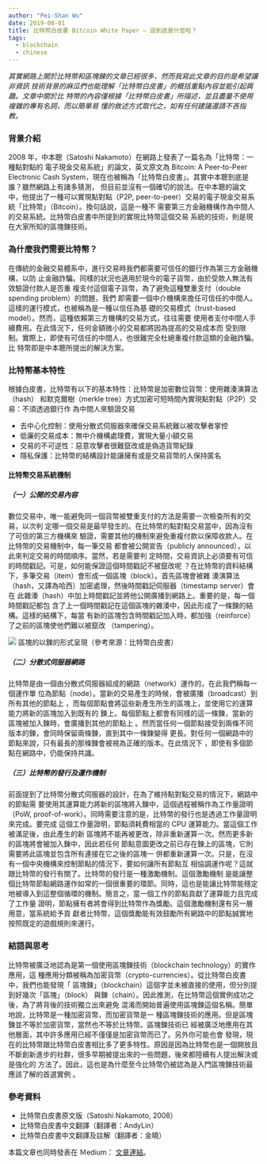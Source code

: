 ```yaml
---
author: "Pei-Shan Wu"
date: 2019-08-01
title: 比特幣白皮書 Bitcoin White Paper — 這到底是什麼啦？
tags:
  - blockchain
  - chinese
---
```


_其實網路上關於比特幣和區塊鍊的文章已經很多，然而我寫此文章的目的是希望讓非資訊
技術背景的麻瓜們也能理解「比特幣白皮書」的概括重點內容並能引起興趣。文章中關於比
特幣的內容僅根據「比特幣白皮書」所描述，並且盡量不使用複雜的專有名詞，而以簡單易
懂的敘述方式取代之，如有任何建議還請不吝指教。_

### 背景介紹

2008 年，中本聰（Satoshi Nakamoto）在網路上發表了一篇名為「比特幣：一種點對點的
電子現金交易系統」的論文，英文原文為 Bitcoin: A Peer-to-Peer Electronic Cash
System，現在也被稱為「比特幣白皮書」。其實中本聰到底是誰？雖然網路上有諸多猜測，
但目前並沒有一個確切的說法。在中本聰的論文中，他提出了一種可以實現點對點（P2P,
peer-to-peer）交易的電子現金交易系統「比特幣」（Bitcoin）。換句話說，這是一種不
需要第三方金融機構作為中間人的交易系統。比特幣白皮書中所提到的實現比特幣這個交易
系統的技術，則是現在大家所知的區塊鍊技術。

### 為什麼我們需要比特幣？

在傳統的金融交易體系中，進行交易時我們都需要可信任的銀行作為第三方金融機構，以防
止金融詐騙。同樣的狀況也適用於現今的電子貨幣，由於受款人無法有效驗證付款人是否重
複支付這個電子貨幣，為了避免這種雙重支付（double spending problem）的問題，我們
即需要一個中介機構來擔任可信任的中間人。這樣的運行模式，也被稱為是一種以信任為基
礎的交易模式（trust-based model）。然而，這種依賴第三方機構的交易方式，往往需要
使用者支付中間人手續費用。在此情況下，任何金額微小的交易都將因為提高的交易成本而
受到限制。實際上，即使有可信任的中間人，也很難完全杜絕重複付款這類的金融詐騙。比
特幣即是中本聰所提出的解決方案。

### 比特幣基本特性

根據白皮書，比特幣有以下的基本特性：比特幣是加密數位貨幣：使用雜湊演算法（hash）
和默克爾樹（merkle tree）方式加密可短時間內實現點對點（P2P）交易：不須透過銀行作
為中間人來驗證交易

- 去中心化控制：使用分散式伺服器來確保交易系統難以被攻擊者掌控
- 低廉的交易成本：無中介機構處理費，實現大量小額交易
- 交易的不可逆性：惡意攻擊者很難竄改或是偽造貨幣紀錄
- 隱私保護：比特幣的結構設計能讓擁有或是交易貨幣的人保持匿名

#### 比特幣交易系統機制

##### （一）公開的交易內容

數位交易中，唯一能避免同一個貨幣被雙重支付的方法是需要一次檢查所有的交易，以次判
定哪一個交易是最早發生的。在比特幣的點對點交易當中，因為沒有了可信的第三方機構來
驗證，需要其他的機制來避免重複付款以保障收款人。在比特幣的交易機制中，每一筆交易
都會被公開宣告（publicly announced），以此來判定交易的時間順序。當然，若是需要判
定時間，交易資訊上必須要有可信的時間戳記。可是，如何能保證這個時間戳記不被竄改呢
？在比特幣的資料結構下，多筆交易（item）會形成一個區塊（block）。首先區塊會被雜
湊演算法（hash，又譯為哈西）加密處理，然後時間戳記伺服器（timestamp server）會在
此雜湊（hash）中加上時間戳記並將他公開廣播到網路上。重要的是，每一個時間戳記都包
含了上一個時間戳記在這個區塊的雜湊中，因此形成了一條鍊的結構。這樣的結構下，每當
有新的區塊包含時間戳記加入時，都加強（reinforce）了之前的區塊使他們難以被竄改
（tampering）。

![](/images/bitcoin.png) 區塊的以鍊的形式呈現（參考來源：比特幣白皮書）

##### （二）分散式伺服器網路

比特幣是由一個由分散式伺服器組成的網路（network）運作的，在此我們稱每一個運作單
位為節點（node）。當新的交易產生的時候，會被廣播（broadcast）到所有其他的節點上
，而每個節點會將這些新產生所生的區塊上，並使用它的運算能力將新的區塊加入到既有的
鍊上。每個節點上都會有同樣的這一條鍊，當新的區塊被加入鍊時，會廣播到其他的節點上
。然而當任何一個節點接受到兩條不同版本的鍊，會同時保留兩條鍊，直到其中一條鍊變得
更長。對任何一個網路中的節點來說，只有最長的那條鍊會被視為正確的版本。在此情況下
，即使有多個節點在網路中，仍能保持共識。

##### （三）比特幣的發行及運作機制

前面提到了比特幣分散式伺服器的設計，在為了維持點對點交易的情況下，網路中的節點需
要使用其運算能力將新的區塊將入鍊中，這個過程被稱作為工作量證明（PoW,
proof-of-work）。同時需要注意的是，比特幣的發行也是透過工作量證明來完成。要完成
這個工作量證明，節點須耗費相當的 CPU 運算能力。當這個工作被滿足後，由此產生的新
區塊將不能再被更改，除非重新運算一次。然而更多新的區塊將會被加入鍊中，因此若任何
節點意圖更改之前已存在鍊上的區塊，它則需要將此區塊並包含所有連接在它之後的區塊一
併都重新運算一次。只是，在沒有一個中央機構來控制節點的情況下，要如何讓所有節點互
相協調運作呢？這就跟比特幣的發行有關了。比特幣的發行是一種激勵機制。這個激勵機制
是能讓整個比特幣節點網路運作如常的一個很重要的環節。同時，這也是能讓比特幣能穩定
地被導入到這整個循環的機制。簡言之，當一個工作的節點貢獻了運算能力且完成了工作量
證明，節點擁有者將會得到比特幣作為獎勵。這個激勵機制還有另一層用意，當系統給予貢
獻者比特幣，這個獎勵能有效鼓勵所有網路中的節點誠實地按照既定的遊戲規則來運行。

### 結語與思考

比特幣被廣泛地認為是第一個使用區塊鍊技術（blockchain technology）的實作應用，這
種應用分類被稱為加密貨幣（crypto-currencies）。從比特幣白皮書中，我們也能發現「
區塊鍊」（blockchain）這個字並未被直接的使用，但分別提到好幾次「區塊」（block）
與鍊（chain）。因此推測，在比特幣這個實例成功之後，為了將背後的技術獨立出來避免
混淆而開始普遍使用區塊鍊這個名稱。簡單地說，比特幣是一種加密貨幣，而加密貨幣是一
種區塊鍊技術的應用。但是區塊鍊並不等於加密貨幣，當然也不等於比特幣。區塊鍊技術已
經被廣泛地應用在其他層面，其中許多應用已經不僅僅是加密貨幣而已了。另外你可能也會
發現，現在的比特幣跟比特幣白皮書相比多了更多特性。原因是因為比特幣也是一個開放且
不斷創新進步的社群，很多早期被提出來的一些問題，後來都陸續有人提出解決或是強化的
方法了。因此，這也是為什麼至今比特幣仍被認為是入門區塊鍊技術最應該了解的首選實例
。

### 參考資料

- 比特幣白皮書原文版（Satoshi Nakamoto, 2008）
- 比特幣白皮書中文翻譯（翻譯者：AndyLin）
- 比特幣白皮書中文翻譯及註解（翻譯者：金曉）

本篇文章也同時發表在 Ｍedium：
[文章連結](https://medium.com/ethereum-foundation-devcon-scholars/%E6%AF%94%E7%89%B9%E5%B9%A3%E7%99%BD%E7%9A%AE%E6%9B%B8-%E9%80%99%E5%88%B0%E5%BA%95%E6%98%AF%E4%BB%80%E9%BA%BC%E5%95%A6-8769df691e7c?source=friends_link&sk=504572478463342757813ac387dff60f)。
